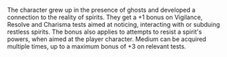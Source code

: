 The character grew up in the presence of ghosts and developed a connection to the reality of spirits. They get a +1 bonus on Vigilance, Resolve and Charisma tests aimed at noticing, interacting with or subduing restless spirits. The bonus also applies to attempts to resist a spirit's powers, when aimed at the player character. Medium can be acquired multiple times, up to a maximum bonus of +3 on relevant tests.